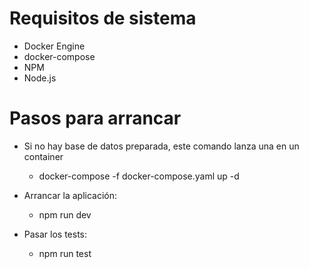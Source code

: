 # Requisitos de sistema
- Docker Engine
- docker-compose 
- NPM
- Node.js
# Pasos para arrancar
- Si no hay base de datos preparada, este comando lanza una en un container
    - docker-compose -f docker-compose.yaml up -d

- Arrancar la aplicación:
    - npm run dev

- Pasar los tests:
    - npm run test


